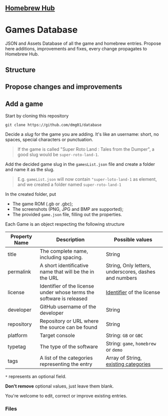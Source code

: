 ## [Homebrew Hub](https://gbhh.avivace.com)
# Games Database
JSON and Assets Database of all the game and homebrew entries. Propose here additions, improvements and fixes, every change propagates to Homebrew Hub.

## Structure

## Propose changes and improvements



## Add a game

Start by cloning this repository

```
git clone https://github.com/dmg01/database
```

Decide a *slug* for the game you are adding. It's like an username: short, no spaces, special characters or punctuation.
>If the game is called "Super Roto Land : Tales from the Dumper", a good slug would be `super-roto-land-1`.

Add the decided game slug in the `gamesList.json` file and create a folder and name it as the slug.

>E.g. `gameList.json` will now contain `"super-loto-land-1` as element, and we created a folder named `super-roto-land-1`

In the created folder, put
- The game ROM (.gb or .gbc);
- The screenshots (PNG, JPG and BMP are supported);
- The provided `game.json` file, filling out the properties.


Each Game is an object respecting the following structure

| Property Name | Description                                                          | Possible values                                         |
|---------------|----------------------------------------------------------------------|---------------------------------------------------------|
| title         | The complete name, including spacing.                                | String                                                  |
| permalink     | A short identificative name that will be the in the URL              | String, Only letters, underscores, dashes and numbers   |
| license       | Identifier of the license under whose terms the software is released | [Identifier](https://spdx.org/licenses/) of the license |
| developer     | GitHub username of the developer                                     | String                                                  |
| repository    | Repository or URL where the source can be found                      | String                                                  |
| platform      | Target console                                                       | String: `GB` or `GBC`                                   |
| typetag       | The type of the software                                             | String: `game`, `homebrew` or `demo`                    |
| tags          | A list of the categories representing the entry                      | Array of String, [existing categories]()                |

`*` represents an optional field.


**Don't remove** optional values, just leave them blank.

You're welcome to edit, correct or improve existing entries.

### Files

